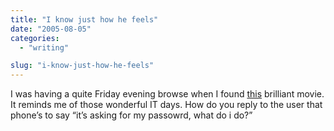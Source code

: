 ```yaml
---
title: "I know just how he feels"
date: "2005-08-05"
categories: 
  - "writing"

slug: "i-know-just-how-he-feels"
---
```


I was having a quite Friday evening browse when I found [this](https://www.weakendproductions.co.uk/movs/jebsjobs.html) brilliant movie. It reminds me of those wonderful IT days. How do you reply to the user that phone’s to say “it’s asking for my passowrd, what do i do?”
